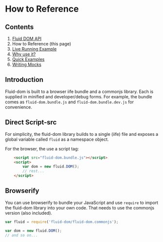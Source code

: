# How to Reference

## Contents

1. [Fluid DOM API](./API.md)
2. How to Reference (this page)
3. [Live Running Example](./live/example-01.html)
4. [Why use it?](./README.md)
5. [Quick Examples](./Quick-Examples.md)
6. [Writing Mocks](./Mocking.md)

## Introduction

Fluid-dom is built to a browser iife bundle and a commonjs
library. Each is supplied in minified and developer/debug
forms.  For example, the bundle comes as `fluid-dom.bundle.js` and
`fluid-dom.bundle.dev.js` for convenience.

## Direct Script-src

For simplicity, the fluid-dom library builds to a single (iife) file
and exposes a global variable called `fluid` as a namespace object.

For the browser, the use a script tag:
```html
    <script src="fluid-dom.bundle.js"></script>
    <script>
        var dom = new fluid.DOM();
        // rest...
    </script>
```

## Browserify

You can use browserify to bundle your JavaScript 
and use `require` to import the fluid-dom library into 
your own code. That needs to use the commonjs version (also included).

```js
var fluid = require('fluid-dom/fluid-dom.commonjs');

var dom = new fluid.DOM();
// and so on...
```
